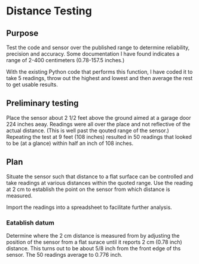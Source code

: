 # Distance Testing

## Purpose

Test the code and sensor over the published range to determine reliability, precision and accuracy. Some documentation I have found indicates a range of 2-400 centimeters (0.78-157.5 inches.)

With the existing Python code that performs this function, I have coded it to take 5 readings, throw out the highest and lowest and then average the rest to get usable results.

## Preliminary testing

Place the sensor about 2 1/2 feet above the ground aimed at a garage door 224 inches aeay. Readings were all over the place and not reflective of the actual distance. (This is well past the qouted range of the sensor.) Repeating the test at 9 feet (108 inches) resulted in 50 readings that looked to be (at a glance) within half an inch of 108 inches.

## Plan

Situate the sensor such that distance to a flat surface can be controlled and take readings at various distances within the quoted range. Use the reading at 2 cm to establish the point on the sensor from which distance is measured.

Import the readings into a spreadsheet to facilitate further analysis.

### Eatablish datum

Determine where the 2 cm distance is measured from by adjusting the position of the sensor from a flat surace until it reports 2 cm (0.78 inch) distance. This turns out to be about 5/8 inch from the front edge of ths sensor. The 50 readings average to 0.776 inch.
